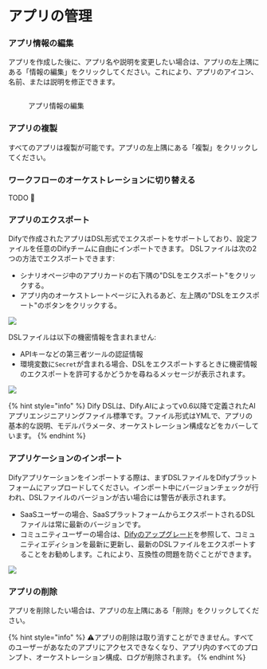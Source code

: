 # アプリの管理

### アプリ情報の編集

アプリを作成した後に、アプリ名や説明を変更したい場合は、アプリの左上隅にある「情報の編集」をクリックしてください。これにより、アプリのアイコン、名前、または説明を修正できます。

<figure><img src="https://assets-docs.dify.ai/dify-enterprise-mintlify/jp/guides/management/63a449e9a8ae337b9c067165d1674a45.png" alt=""><figcaption><p>アプリ情報の編集</p></figcaption></figure>

### アプリの複製

すべてのアプリは複製が可能です。アプリの左上隅にある「複製」をクリックしてください。

### ワークフローのオーケストレーションに切り替える

TODO 🚧

### アプリのエクスポート

Difyで作成されたアプリはDSL形式でエクスポートをサポートしており、設定ファイルを任意のDifyチームに自由にインポートできます。 DSLファイルは次の2つの方法でエクスポートできます:

* シナリオページ中のアプリカードの右下隅の"DSLをエクスポート"をクリックする。
* アプリ内のオーケストレートページに入れるあど、左上隅の"DSLをエクスポート"のボタンをクリックする。

![](https://assets-docs.dify.ai/dify-enterprise-mintlify/jp/guides/management/544c18d770e230db93d6756bba98d8a7.png)

DSLファイルは以下の機密情報を含まれません:

* APIキーなどの第三者ツールの認証情報
* 環境変数に`Secret`が含まれる場合、DSLをエクスポートするときに機密情報のエクスポートを許可するかどうかを尋ねるメッセージが表示されます。

![](https://assets-docs.dify.ai/dify-enterprise-mintlify/jp/guides/management/25ce002ef7f0392fc6b3b6975ae137ec.png)

{% hint style="info" %}
Dify DSLは、Dify.AIによってv0.6以降で定義されたAIアプリエンジニアリングファイル標準です。ファイル形式はYMLで、アプリの基本的な説明、モデルパラメータ、オーケストレーション構成などをカバーしています。
{% endhint %}

### アプリケーションのインポート

Difyアプリケーションをインポートする際は、まずDSLファイルをDifyプラットフォームにアップロードしてください。インポート中にバージョンチェックが行われ、DSLファイルのバージョンが古い場合には警告が表示されます。

- SaaSユーザーの場合、SaaSプラットフォームからエクスポートされるDSLファイルは常に最新のバージョンです。
- コミュニティユーザーの場合は、[Difyのアップグレード](https://docs.dify.ai/ja-jp/getting-started/install-self-hosted/docker-compose#upgrade-dify)を参照して、コミュニティエディションを最新に更新し、最新のDSLファイルをエクスポートすることをお勧めします。これにより、互換性の問題を防ぐことができます。

![](https://assets-docs.dify.ai/2024/11/487d2c1cc8b86666feb35ea8a346c053.png)

### アプリの削除

アプリを削除したい場合は、アプリの左上隅にある「削除」をクリックしてください。

{% hint style="info" %}
⚠️アプリの削除は取り消すことができません。すべてのユーザーがあなたのアプリにアクセスできなくなり、アプリ内のすべてのプロンプト、オーケストレーション構成、ログが削除されます。
{% endhint %}
